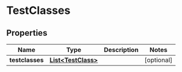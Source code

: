 

# TestClasses


## Properties

| Name | Type | Description | Notes |
|------------ | ------------- | ------------- | -------------|
|**testclasses** | [**List&lt;TestClass&gt;**](TestClass.md) |  |  [optional] |



